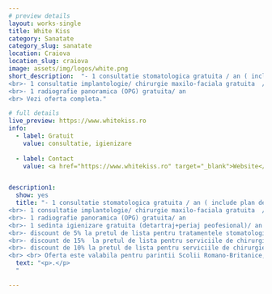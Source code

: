 ```yaml
---
# preview details
layout: works-single
title: White Kiss
category: Sanatate
category_slug: sanatate
location: Craiova
location_slug: craiova
image: assets/img/logos/white.png
short_description:  "- 1 consultatie stomatologica gratuita / an ( include plan de tratament personalizat)
<br>- 1 consultatie implantologie/ chirurgie maxilo-faciala gratuita  / an (include plan de tratament personalizat)
<br>- 1 radiografie panoramica (OPG) gratuita/ an
<br> Vezi oferta completa."

# full details
live_preview: https://www.whitekiss.ro
info:
  - label: Gratuit
    value: consultatie, igienizare
    
  - label: Contact
    value: <a href="https://www.whitekiss.ro" target="_blank">Website</a>


description1:
  show: yes
  title: "- 1 consultatie stomatologica gratuita / an ( include plan de tratament personalizat)
<br>- 1 consultatie implantologie/ chirurgie maxilo-faciala gratuita  / an (include plan de tratament personalizat)
<br>- 1 radiografie panoramica (OPG) gratuita/ an
<br>- 1 sedinta igienizare gratuita (detartraj+periaj peofesional)/ an
<br>- discount de 5% la pretul de lista pentru tratamentele stomatologice
<br>- discount de 15%  la pretul de lista pentru serviciile de chirurgie oferite de Dr. Mircea Gheorghita in cadrul clinicii WhiteKiss
<br>- discount de 10% la pretul de lista pentru serviciile de chirurgie maxilo-faciala oferite de Dr. Mircea Gheorghita in cadrul spitalului  Memorial din Bucuresti.
<br> <br> Oferta este valabila pentru parintii Scolii Romano-Britanice, indiferent de tipul de abonament, iar pentru alti abonati, oferta este valabila pentru abonamentele anuale."
  text: "<p>.</p>
  "

---
```

